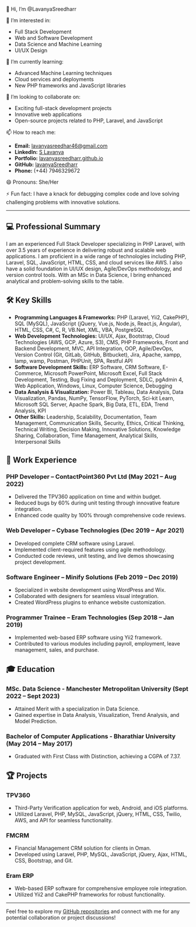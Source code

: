  👋 Hi, I’m @LavanyaSreedharr

👀 I’m interested in:
- Full Stack Development
- Web and Software Development
- Data Science and Machine Learning
- UI/UX Design

🌱 I’m currently learning:
- Advanced Machine Learning techniques
- Cloud services and deployments
- New PHP frameworks and JavaScript libraries

💞️ I’m looking to collaborate on:
- Exciting full-stack development projects
- Innovative web applications
- Open-source projects related to PHP, Laravel, and JavaScript

📫 How to reach me:
- **Email:** lavanyasreedhar46@gmail.com
- **LinkedIn:** [S Lavanya](https://www.linkedin.com/in/s-lavanya11/)
- **Portfolio:** [lavanyasreedharr.github.io](https://lavanyasreedharr.github.io/)
- **GitHub:** [lavanyaSreedharr](https://github.com/lavanyaSreedharr)
- **Phone:** (+44) 7946329672

😄 Pronouns: She/Her

⚡ Fun fact: I have a knack for debugging complex code and love solving challenging problems with innovative solutions.

---

## 💻 Professional Summary
I am an experienced Full Stack Developer specializing in PHP Laravel, with over 3.5 years of experience in delivering robust and scalable web applications. I am proficient in a wide range of technologies including PHP, Laravel, SQL, JavaScript, HTML, CSS, and cloud services like AWS. I also have a solid foundation in UI/UX design, Agile/DevOps methodology, and version control tools. With an MSc in Data Science, I bring enhanced analytical and problem-solving skills to the table.

## 🛠️ Key Skills
- **Programming Languages & Frameworks:** PHP (Laravel, Yii2, CakePHP), SQL (MySQL), JavaScript (jQuery, Vue.js, Node.js, React.js, Angular), HTML, CSS, C#, C, R, VB.Net, XML, VBA, PostgreSQL
- **Web Development Technologies:** UI/UX, Ajax, Bootstrap, Cloud Technologies (AWS, GCP, Azure, S3), CMS, PHP Frameworks, Front and Backend Development, MVC, API Integration, OOP, Agile/DevOps, Version Control (Git, GitLab, GitHub, Bitbucket), Jira, Apache, xampp, lamp, wamp, Postman, PHPUnit, SPA, Restful API
- **Software Development Skills:** ERP Software, CRM Software, E-Commerce, Microsoft PowerPoint, Microsoft Excel, Full Stack Development, Testing, Bug Fixing and Deployment, SDLC, pgAdmin 4, Web Application, Windows, Linux, Computer Science, Debugging
- **Data Analysis & Visualization:** Power BI, Tableau, Data Analysis, Data Visualization, Pandas, NumPy, TensorFlow, PyTorch, Sci-kit Learn, Microsoft SQL Server, Apache Spark, Big Data, ETL, EDA, Trend Analysis, KPI
- **Other Skills:** Leadership, Scalability, Documentation, Team Management, Communication Skills, Security, Ethics, Critical Thinking, Technical Writing, Decision Making, Innovative Solutions, Knowledge Sharing, Collaboration, Time Management, Analytical Skills, Interpersonal Skills

## 🌟 Work Experience
### PHP Developer – ContactPoint360 Pvt Ltd (May 2021 – Aug 2022)
- Delivered the TPV360 application on time and within budget.
- Reduced bugs by 60% during unit testing through innovative feature integration.
- Enhanced code quality by 100% through comprehensive code reviews.

### Web Developer – Cybase Technologies (Dec 2019 – Apr 2021)
- Developed complete CRM software using Laravel.
- Implemented client-required features using agile methodology.
- Conducted code reviews, unit testing, and live demos showcasing project development.

### Software Engineer – Minify Solutions (Feb 2019 – Dec 2019)
- Specialized in website development using WordPress and Wix.
- Collaborated with designers for seamless visual integration.
- Created WordPress plugins to enhance website customization.

### Programmer Trainee – Eram Technologies (Sep 2018 – Jan 2019)
- Implemented web-based ERP software using Yii2 framework.
- Contributed to various modules including payroll, employment, leave management, sales, and purchase.

## 🎓 Education
### MSc. Data Science - Manchester Metropolitan University (Sept 2022 – Sept 2023)
- Attained Merit with a specialization in Data Science.
- Gained expertise in Data Analysis, Visualization, Trend Analysis, and Model Prediction.

### Bachelor of Computer Applications - Bharathiar University (May 2014 – May 2017)
- Graduated with First Class with Distinction, achieving a CGPA of 7.37.

## 🏆 Projects
### TPV360
- Third-Party Verification application for web, Android, and iOS platforms.
- Utilized Laravel, PHP, MySQL, JavaScript, jQuery, HTML, CSS, Twilio, AWS, and API for seamless functionality.

### FMCRM
- Financial Management CRM solution for clients in Oman.
- Developed using Laravel, PHP, MySQL, JavaScript, jQuery, Ajax, HTML, CSS, Bootstrap, and Git.

### Eram ERP
- Web-based ERP software for comprehensive employee role integration.
- Utilized Yii2 and CakePHP frameworks for robust functionality.

---

Feel free to explore my [GitHub repositories](https://github.com/lavanyaSreedharr) and connect with me for any potential collaboration or project discussions!
